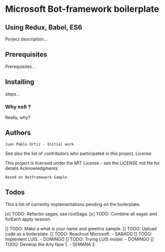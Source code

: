 
# Microsoft Bot-framework boilerplate
## Using Redux, Babel, ES6

Porject description...

## Prerequisites

Prerequisites...

## Installing

steps...

### Why es6 ?

Really, why?

## Authors

    Juan Pablo Ortiz - Initial work

See also the list of contributors who participated in this project.
License

This project is licensed under the MIT License - see the LICENSE.md file for details
Acknowledgments

    Based on BotFramework-Sample

## Todos
This a list of currenlty implementations pending on the boilerplate.

[x] TODO: Refactor sagas, use rootSaga.
[x] TODO: Combine all sagas and forEach apply session.

[] TODO: Make a what is your name and greetins sample.
[] TODO: Upload code as a boilerplate.
[] TODO: Reachout Microsoft. - SABADO
[] TODO: Implement LUIS. - DOMINGO
[] TODO: Trying LUIS model. - DOMINGO
[] TODO: Develop the Arly fase 1. - SEMANA 2